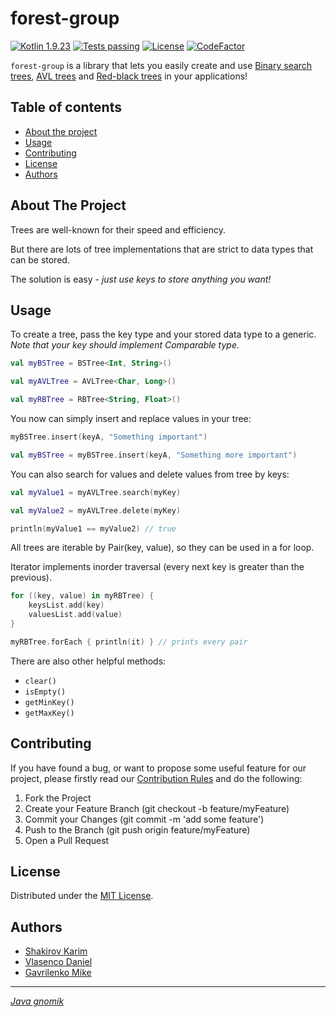 # forest-group

[![Kotlin 1.9.23][kotlin_img]][kotlin_releases_url]
[![Tests passing][tests_passing_img]][tests_workflow_url]
[![License][license_img]][repo_license_url]
[![CodeFactor][codefactor_img]][codefactor_url]

`forest-group` is a library that lets you easily create and use [Binary search trees](https://en.wikipedia.org/wiki/Binary_search_tree), [AVL trees](https://en.wikipedia.org/wiki/AVL_tree) and [Red-black trees](https://en.wikipedia.org/wiki/Red%E2%80%93black_tree) in your applications!

## Table of contents

- [About the project](#about-the-project)
- [Usage](#usage)
- [Contributing](#contributing)
- [License](#license)
- [Authors](#authors)

## About The Project

Trees are well-known for their speed and efficiency.

But there are lots of tree implementations that are strict to data types that can be stored.

The solution is easy - *just use keys to store anything you want!*

## Usage

To create a tree, pass the key type and your stored data type to a generic. *Note that your key should implement Comparable type.*

```kotlin
val myBSTree = BSTree<Int, String>()

val myAVLTree = AVLTree<Char, Long>()

val myRBTree = RBTree<String, Float>()
```

You now can simply insert and replace values in your tree:

```kotlin
myBSTree.insert(keyA, "Something important")

val myBSTree = myBSTree.insert(keyA, "Something more important")
```

You can also search for values and delete values from tree by keys:

```kotlin
val myValue1 = myAVLTree.search(myKey)

val myValue2 = myAVLTree.delete(myKey)

println(myValue1 == myValue2) // true
```

All trees are iterable by Pair(key, value), so they can be used in a for loop.

Iterator implements inorder traversal (every next key is greater than the previous).

```kotlin
for ((key, value) in myRBTree) {
    keysList.add(key)
    valuesList.add(value)
}

myRBTree.forEach { println(it) } // prints every pair
```

There are also other helpful methods:

- `clear()`
- `isEmpty()`
- `getMinKey()`
- `getMaxKey()`

## Contributing

If you have found a bug, or want to propose some useful feature for our project, please firstly read our [Contribution Rules][contribute_rules_url] and
do the following:
1. Fork the Project
2. Create your Feature Branch (git checkout -b feature/myFeature)
3. Commit your Changes (git commit -m 'add some feature')
4. Push to the Branch (git push origin feature/myFeature)
5. Open a Pull Request

## License

Distributed under the [MIT License][repo_license_url].

## Authors

- [Shakirov Karim](https://github.com/kar1mgh)
- [Vlasenco Daniel](https://github.com/spisladqo)
- [Gavrilenko Mike](https://github.com/qrutyy)

_______________________________

[*Java gnomik*](https://ibb.co/54hJVd2)

<!-- Image links -->

[kotlin_img]: https://img.shields.io/badge/Kotlin-%201.9.23-magenta
[tests_passing_img]: https://img.shields.io/badge/tests-Passing-green
[license_img]: https://img.shields.io/badge/license-MIT-blue
[codefactor_img]: https://www.codefactor.io/repository/github/spbu-coding-2023/trees-2/badge

<!-- Inner Links -->

[tests_workflow_url]: https://github.com/spbu-coding-2023/trees-2/actions/workflows/test.yml
[repo_license_url]: https://github.com/spbu-coding-2023/trees-2/blob/main/LICENSE.md
[contribute_rules_url]: https://github.com/spbu-coding-2023/trees-2/blob/main/CONTRIBUTING.md

<!-- Outer Links -->

[kotlin_releases_url]: https://kotlinlang.org/docs/releases.html#release-details
[codefactor_url]: https://www.codefactor.io/repository/github/spbu-coding-2023/trees-2
